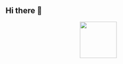 ## Hi there 👋
<div id="header" align="center">
  <img src="https://i.giphy.com/media/v1.Y2lkPTc5MGI3NjExZHJvcDBoNmtzcXNzc2g3YXJ2Ynk5dnJxbTV3YTR3dHV3dzQzY3pwNyZlcD12MV9pbnRlcm5hbF9naWZfYnlfaWQmY3Q9Zw/VerV92BfJIgkWpOBFJ/giphy.gif" width="100"/>
</div>

<!--
**GennadiiPaninov/GennadiiPaninov** is a ✨ _special_ ✨ repository because its `README.md` (this file) appears on your GitHub profile.

Here are some ideas to get you started:

- 🔭 I’m currently working on ...
- 🌱 I’m currently learning ...
- 👯 I’m looking to collaborate on ...
- 🤔 I’m looking for help with ...
- 💬 Ask me about ...
- 📫 How to reach me: ...
- 😄 Pronouns: ...
- ⚡ Fun fact: ...
-->
